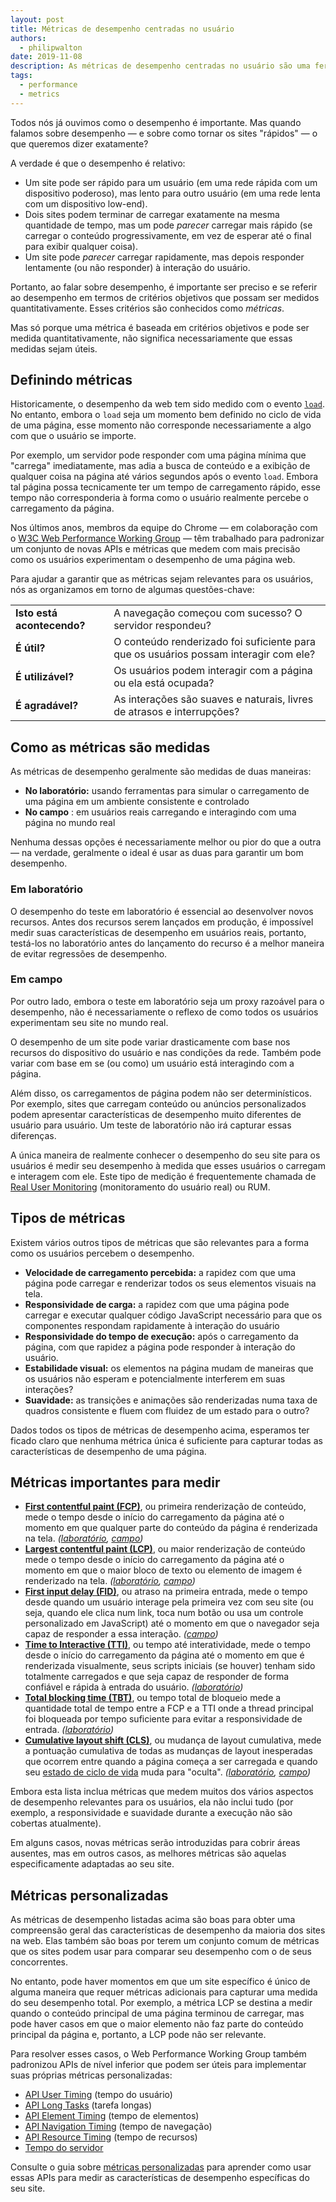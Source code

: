 ```yaml
---
layout: post
title: Métricas de desempenho centradas no usuário
authors:
  - philipwalton
date: 2019-11-08
description: As métricas de desempenho centradas no usuário são uma ferramenta crítica para a compreensão e melhoria da experiência do seu site de uma forma que beneficie usuários reais.
tags:
  - performance
  - metrics
---
```


Todos nós já ouvimos como o desempenho é importante. Mas quando falamos sobre desempenho — e sobre como tornar os sites "rápidos" — o que queremos dizer exatamente?

A verdade é que o desempenho é relativo:

- Um site pode ser rápido para um usuário (em uma rede rápida com um dispositivo poderoso), mas lento para outro usuário (em uma rede lenta com um dispositivo low-end).
- Dois sites podem terminar de carregar exatamente na mesma quantidade de tempo, mas um pode *parecer* carregar mais rápido (se carregar o conteúdo progressivamente, em vez de esperar até o final para exibir qualquer coisa).
- Um site pode *parecer* carregar rapidamente, mas depois responder lentamente (ou não responder) à interação do usuário.

Portanto, ao falar sobre desempenho, é importante ser preciso e se referir ao desempenho em termos de critérios objetivos que possam ser medidos quantitativamente. Esses critérios são conhecidos como *métricas*.

Mas só porque uma métrica é baseada em critérios objetivos e pode ser medida quantitativamente, não significa necessariamente que essas medidas sejam úteis.

## Definindo métricas

Historicamente, o desempenho da web tem sido medido com o evento <code>[load](https://developer.mozilla.org/en-US/docs/Web/API/Window/load_event)</code>. No entanto, embora o <code>load</code> seja um momento bem definido no ciclo de vida de uma página, esse momento não corresponde necessariamente a algo com que o usuário se importe.

Por exemplo, um servidor pode responder com uma página mínima que "carrega" imediatamente, mas adia a busca de conteúdo e a exibição de qualquer coisa na página até vários segundos após o evento `load`. Embora tal página possa tecnicamente ter um tempo de carregamento rápido, esse tempo não corresponderia à forma como o usuário realmente percebe o carregamento da página.

Nos últimos anos, membros da equipe do Chrome — em colaboração com o [W3C Web Performance Working Group](https://www.w3.org/webperf/) — têm trabalhado para padronizar um conjunto de novas APIs e métricas que medem com mais precisão como os usuários experimentam o desempenho de uma página web.

Para ajudar a garantir que as métricas sejam relevantes para os usuários, nós as organizamos em torno de algumas questões-chave:

<table id="questions">
  <tr>
    <td><strong>Isto está acontecendo?</strong></td>
    <td>A navegação começou com sucesso? O servidor respondeu?</td>
  </tr>
  <tr>
    <td><strong>É útil?</strong></td>
    <td>O conteúdo renderizado foi suficiente para que os usuários possam interagir com ele?</td>
  </tr>
  <tr>
    <td><strong>É utilizável?</strong></td>
    <td>Os usuários podem interagir com a página ou ela está ocupada?</td>
  </tr>
  <tr>
    <td><strong>É agradável?</strong></td>
    <td>As interações são suaves e naturais, livres de atrasos e interrupções?</td>
  </tr>
</table>

## Como as métricas são medidas

As métricas de desempenho geralmente são medidas de duas maneiras:

- **No laboratório:** usando ferramentas para simular o carregamento de uma página em um ambiente consistente e controlado
- **No campo** : em usuários reais carregando e interagindo com uma página no mundo real

Nenhuma dessas opções é necessariamente melhor ou pior do que a outra — na verdade, geralmente o ideal é usar as duas para garantir um bom desempenho.

### Em laboratório

O desempenho do teste em laboratório é essencial ao desenvolver novos recursos. Antes dos recursos serem lançados em produção, é impossível medir suas características de desempenho em usuários reais, portanto, testá-los no laboratório antes do lançamento do recurso é a melhor maneira de evitar regressões de desempenho.

### Em campo

Por outro lado, embora o teste em laboratório seja um proxy razoável para o desempenho, não é necessariamente o reflexo de como todos os usuários experimentam seu site no mundo real.

O desempenho de um site pode variar drasticamente com base nos recursos do dispositivo do usuário e nas condições da rede. Também pode variar com base em se (ou como) um usuário está interagindo com a página.

Além disso, os carregamentos de página podem não ser determinísticos. Por exemplo, sites que carregam conteúdo ou anúncios personalizados podem apresentar características de desempenho muito diferentes de usuário para usuário. Um teste de laboratório não irá capturar essas diferenças.

A única maneira de realmente conhecer o desempenho do seu site para os usuários é medir seu desempenho à medida que esses usuários o carregam e interagem com ele. Este tipo de medição é frequentemente chamada de [Real User Monitoring](https://en.wikipedia.org/wiki/Real_user_monitoring) (monitoramento do usuário real) ou RUM.

## Tipos de métricas

Existem vários outros tipos de métricas que são relevantes para a forma como os usuários percebem o desempenho.

- **Velocidade de carregamento percebida:** a rapidez com que uma página pode carregar e renderizar todos os seus elementos visuais na tela.
- **Responsividade de carga:** a rapidez com que uma página pode carregar e executar qualquer código JavaScript necessário para que os componentes respondam rapidamente à interação do usuário
- **Responsividade do tempo de execução:** após o carregamento da página, com que rapidez a página pode responder à interação do usuário.
- **Estabilidade visual:** os elementos na página mudam de maneiras que os usuários não esperam e potencialmente interferem em suas interações?
- **Suavidade:** as transições e animações são renderizadas numa taxa de quadros consistente e fluem com fluidez de um estado para o outro?

Dados todos os tipos de métricas de desempenho acima, esperamos ter ficado claro que nenhuma métrica única é suficiente para capturar todas as características de desempenho de uma página.

## Métricas importantes para medir

- **[First contentful paint (FCP)](/fcp/)**, ou primeira renderização de conteúdo, mede o tempo desde o início do carregamento da página até o momento em que qualquer parte do conteúdo da página é renderizada na tela. *([laboratório](#in-the-lab), [campo](#in-the-field))*
- **[Largest contentful paint (LCP)](/lcp/)**, ou maior renderização de conteúdo mede o tempo desde o início do carregamento da página até o momento em que o maior bloco de texto ou elemento de imagem é renderizado na tela. *([laboratório](#in-the-lab), [campo](#in-the-field))*
- **[First input delay (FID)](/fid/)**, ou atraso na primeira entrada, mede o tempo desde quando um usuário interage pela primeira vez com seu site (ou seja, quando ele clica num link, toca num botão ou usa um controle personalizado em JavaScript) até o momento em que o navegador seja capaz de responder a essa interação. *([campo](#in-the-field))*
- **[Time to Interactive (TTI)](/tti/)**, ou tempo até interatividade, mede o tempo desde o início do carregamento da página até o momento em que é renderizada visualmente, seus scripts iniciais (se houver) tenham sido totalmente carregados e que seja capaz de responder de forma confiável e rápida à entrada do usuário. *([laboratório](#in-the-lab))*
- **[Total blocking time (TBT)](/tbt/)**, ou tempo total de bloqueio mede a quantidade total de tempo entre a FCP e a TTI onde a thread principal foi bloqueada por tempo suficiente para evitar a responsividade de entrada. *([laboratório](#in-the-lab))*
- **[Cumulative layout shift (CLS)](/cls/)**, ou mudança de layout cumulativa, mede a pontuação cumulativa de todas as mudanças de layout inesperadas que ocorrem entre quando a página começa a ser carregada e quando seu [estado de ciclo de vida](https://developers.google.com/web/updates/2018/07/page-lifecycle-api) muda para "oculta". *([laboratório](#in-the-lab), [campo](#in-the-field))*

Embora esta lista inclua métricas que medem muitos dos vários aspectos de desempenho relevantes para os usuários, ela não inclui tudo (por exemplo, a responsividade e suavidade durante a execução não são cobertas atualmente).

Em alguns casos, novas métricas serão introduzidas para cobrir áreas ausentes, mas em outros casos, as melhores métricas são aquelas especificamente adaptadas ao seu site.

## Métricas personalizadas

As métricas de desempenho listadas acima são boas para obter uma compreensão geral das características de desempenho da maioria dos sites na web. Elas também são boas por terem um conjunto comum de métricas que os sites podem usar para comparar seu desempenho com o de seus concorrentes.

No entanto, pode haver momentos em que um site específico é único de alguma maneira que requer métricas adicionais para capturar uma medida do seu desempenho total. Por exemplo, a métrica LCP se destina a medir quando o conteúdo principal de uma página terminou de carregar, mas pode haver casos em que o maior elemento não faz parte do conteúdo principal da página e, portanto, a LCP pode não ser relevante.

Para resolver esses casos, o Web Performance Working Group também padronizou APIs de nível inferior que podem ser úteis para implementar suas próprias métricas personalizadas:

- [API User Timing](https://w3c.github.io/user-timing/) (tempo do usuário)
- [API Long Tasks](https://w3c.github.io/longtasks/) (tarefa longas)
- [API Element Timing](https://wicg.github.io/element-timing/) (tempo de elementos)
- [API Navigation Timing](https://w3c.github.io/navigation-timing/) (tempo de navegação)
- [API Resource Timing](https://w3c.github.io/resource-timing/) (tempo de recursos)
- [Tempo do servidor](https://w3c.github.io/server-timing/)

Consulte o guia sobre [métricas personalizadas](/custom-metrics/) para aprender como usar essas APIs para medir as características de desempenho específicas do seu site.
